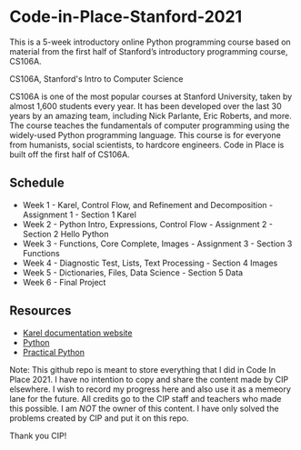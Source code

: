 # Code-in-Place-Stanford-2021
This is a 5-week introductory online Python programming course based on material from the first half of Stanford’s introductory programming course, CS106A.

CS106A, Stanford's Intro to Computer Science

CS106A is one of the most popular courses at Stanford University, taken by almost 1,600 students every year. It has been developed over the last 30 years by an amazing team, including Nick Parlante, Eric Roberts, and more. The course teaches the fundamentals of computer programming using the widely-used Python programming language. This course is for everyone from humanists, social scientists, to hardcore engineers. Code in Place is built off the first half of CS106A.

## Schedule

- Week 1 - Karel, Control Flow, and Refinement and Decomposition - Assignment 1 - Section 1 Karel
- Week 2 - Python Intro, Expressions, Control Flow - Assignment 2 - Section 2 Hello Python
- Week 3 - Functions, Core Complete, Images - Assignment 3 - Section 3 Functions
- Week 4 - Diagnostic Test, Lists, Text Processing - Section 4 Images
- Week 5 - Dictionaries, Files, Data Science - Section 5 Data
- Week 6 - Final Project

## Resources

- [Karel documentation website](https://compedu.stanford.edu/karel-reader/docs/python/en/intro.html)
- [Python](https://codeinplace2021.github.io/pythonreader/en/intro/)
- [Practical Python](https://practical.learnpython.dev/)

Note:
This github repo is meant to store everything that I did in Code In Place 2021. I have no intention to copy and share the content made by CIP elsewhere. I wish to record my progress  here and also use it as a memeory lane for the future. All credits go to the CIP staff and teachers who made this possible. I am *NOT* the owner of this content. I have only solved the problems created by CIP and put it on this repo.

Thank you CIP! 
